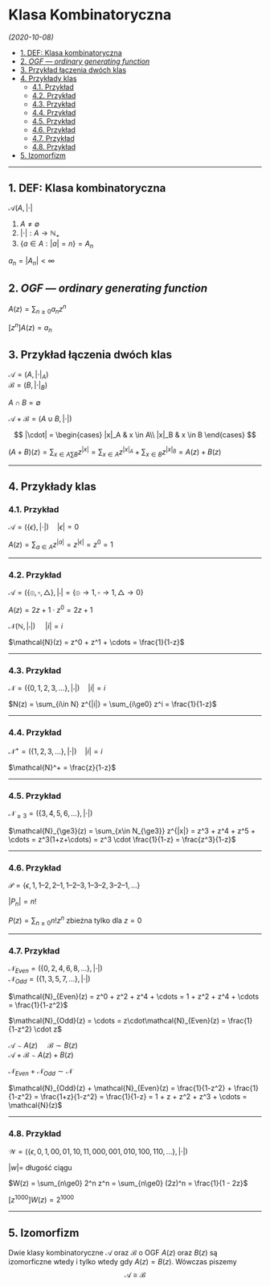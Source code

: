 # Klasa Kombinatoryczna
*(2020-10-08)*

- [1. DEF: Klasa kombinatoryczna](#1-def-klasa-kombinatoryczna)
- [2. *OGF — ordinary generating function*](#2-ogf--ordinary-generating-function)
- [3. Przykład łączenia dwóch klas](#3-przykład-łączenia-dwóch-klas)
- [4. Przykłady klas](#4-przykłady-klas)
    - [4.1. Przykład](#41-przykład)
    - [4.2. Przykład](#42-przykład)
    - [4.3. Przykład](#43-przykład)
    - [4.4. Przykład](#44-przykład)
    - [4.5. Przykład](#45-przykład)
    - [4.6. Przykład](#46-przykład)
    - [4.7. Przykład](#47-przykład)
    - [4.8. Przykład](#48-przykład)
- [5. Izomorfizm](#5-izomorfizm)

---

## 1. DEF: Klasa kombinatoryczna

$\mathcal{A}(A, |\cdot|$

1. $A \neq \emptyset$
2. $|\cdot|: A \to \mathbb{N}_+$
3. $\{a \in A: |a| = n\} = A_n$

$a_n = |A_n| < \infty$

## 2. *OGF — ordinary generating function*

$A(z) = \sum_{n\ge0} a_n z^n$

$[z^n]A(z) = a_n$

## 3. Przykład łączenia dwóch klas

$\mathcal{A} = (A,|\cdot|_A)$\
$\mathcal{B} = (B,|\cdot|_B)$

$A\cap B = \emptyset$

$\mathcal{A} + \mathcal{B} = (A\cup B, |\cdot|)$

$$
|\cdot| =
\begin{cases}
    |x|_A & x \in A\\
    |x|_B & x \in B
\end{cases}
$$

$(A+B)(z) = \sum_{x \in A\sum B} z^{|x|} = \sum_{x\in A} z^{|x|_A} + \sum_{x \in B} z^{|x|_B} = A(z) + B(z)$

---

## 4. Przykłady klas

### 4.1. Przykład

$\mathcal{A} = (\{\epsilon\}, |\cdot|) \quad |\epsilon| = 0$

$A(z) = \sum_{a\in A} z^{|a|} = z^{|\epsilon|} = z^0 = 1$

---

### 4.2. Przykład

$\mathcal{A} = (\{\circledcirc, \square, \triangle\}, |\cdot| = \{ \circledcirc \to 1, \square \to 1, \triangle \to 0 \}$

$A(z) = 2z + 1 \cdot z^0 = 2z + 1$

$\mathcal{N}(\mathbb{N}, |\cdot|) ~~~~~ |i| = i$

$\mathcal{N}(z) = z^0 + z^1 + \cdots = \frac{1}{1-z}$

---

### 4.3. Przykład

$\mathcal{N} = (\{0,1,2,3,\dots\}, |\cdot|) \quad |i| = i$

$N(z) = \sum_{i\in N} z^{|i|} = \sum_{i\ge0} z^i = \frac{1}{1-z}$

---

### 4.4. Przykład

$\mathcal{N}^+ = (\{1,2,3,\dots\}, |\cdot|) \quad |i| = i$

$\mathcal{N}^+ = \frac{z}{1-z}$

---

### 4.5. Przykład

$\mathcal{N}_{\ge3} = (\{ 3,4,5,6,\dots \}, |\cdot|)$

$\mathcal{N}_{\ge3}(z) = \sum_{x\in N_{\ge3}} z^{|x|} = z^3 + z^4 + z^5 + \cdots = z^3(1+z+\cdots) = z^3 \cdot \frac{1}{1-z} = \frac{z^3}{1-z}$

---

### 4.6. Przykład

$\mathcal{P} = \{\epsilon, 1, 1–2, 2–1, 1–2–3, 1–3–2,3–2–1,\dots\}$

$|P_n| = n!$

$P(z) = \sum_{n\ge 0} n! z^n$ zbieżna tylko dla $z = 0$

---

### 4.7. Przykład

$\mathcal{N}_{Even} = (\{0,2,4,6,8,\dots\}, |\cdot|)$\
$\mathcal{N}_{Odd} = (\{1,3,5,7,\dots\}, |\cdot|)$

$\mathcal{N}_{Even}(z) = z^0 + z^2 + z^4 + \cdots = 1 + z^2 + z^4 + \cdots = \frac{1}{1-z^2}$

$\mathcal{N}_{Odd}(z) = \cdots = z\cdot\mathcal{N}_{Even}(z) = \frac{1}{1-z^2} \cdot z$

$\mathcal{A} \sim A(z) ~~~~~ \mathcal{B} \sim B(z)$\
$\mathcal{A} + \mathcal{B} \sim A(z) + B(z)$

$\mathcal{N}_{Even} + \mathcal{N}_{Odd} \sim \mathcal{N}$

$\mathcal{N}_{Odd}(z) + \mathcal{N}_{Even}(z) = \frac{1}{1-z^2} + \frac{1}{1-z^2} = \frac{1+z}{1-z^2} = \frac{1}{1-z} = 1 + z + z^2 + z^3 + \cdots = \mathcal{N}(z)$

---

### 4.8. Przykład

$\mathcal{W} = (\{\epsilon, 0, 1, 00, 01, 10, 11, 000, 001, 010, 100, 110, \dots\}, |\cdot|)$

$|w| =$ długość ciągu

$W(z) = \sum_{n\ge0} 2^n z^n = \sum_{n\ge0} (2z)^n = \frac{1}{1 - 2z}$

$[z^{1000}]W(z) = 2^1000$

---

## 5. Izomorfizm

Dwie klasy kombinatoryczne $\mathcal{A}$ oraz $\mathcal{B}$ o OGF $A(z)$ oraz $B(z)$ są izomorficzne wtedy i tylko wtedy gdy $A(z) = B(z)$. Wówczas piszemy
$$
\mathcal{A} \cong \mathcal{B}
$$
